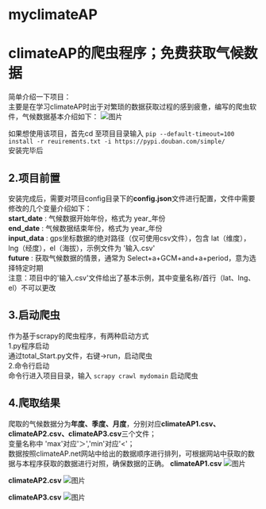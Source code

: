 # myclimateAP
climateAP的爬虫程序；免费获取气候数据 
====
简单介绍一下项目：  
  主要是在学习climateAP时出于对繁琐的数据获取过程的感到疲惫，编写的爬虫软件，气候数据基本介绍如下：
  ![图片](https://user-images.githubusercontent.com/62497107/161384654-f6dc3524-8be3-4f5d-b631-083163b06317.png)

  
  
  
如果想使用该项目，首先cd 至项目目录输入 
  ```pip --default-timeout=100 install -r reuirements.txt -i https://pypi.douban.com/simple/```  
安装完毕后  

2.项目前置
---
安装完成后，需要对项目config目录下的**config.json**文件进行配置，文件中需要修改的几个变量介绍如下：  
**start_date** : 气候数据开始年份，格式为 year_年份  
**end_date** : 气候数据结束年份，格式为 year_年份  
**input_data** : gps坐标数据的绝对路径（仅可使用csv文件），包含 lat（维度），lng（经度），el（海拔），示例文件为 '输入.csv'  
**future** : 获取气候数据的情景，通常为 Select+a+GCM+and+a+period，意为选择特定时期  
注意：项目中的'输入.csv'文件给出了基本示例，其中变量名称/首行（lat、lng、el）不可以更改  

3.启动爬虫
---
作为基于scrapy的爬虫程序，有两种启动方式  
1.py程序启动  
通过total_Start.py文件，右键->run，启动爬虫  
2.命令行启动  
命令行进入项目目录，输入 ```scrapy crawl mydomain``` 启动爬虫  
  
4.爬取结果
----
爬取的气候数据分为**年度、季度、月度**，分别对应**climateAP1.csv、climateAP2.csv、climateAP3.csv**三个文件；  
变量名称中 'max'对应'＞','min'对应'<'；  
数据按照climateAP.net网站中给出的数据顺序进行排列，可根据网站中获取的数据与本程序获取的数据进行对照，确保数据的正确。 
**climateAP1.csv**
![图片](https://user-images.githubusercontent.com/62497107/161385033-ac006673-d919-4750-8f24-27a1ed058e6a.png)

**climateAP2.csv**
![图片](https://user-images.githubusercontent.com/62497107/161385156-52a061d9-a7c0-453b-8c88-6b69c63a9393.png)

**climateAP3.csv**
![图片](https://user-images.githubusercontent.com/62497107/161385139-17e88f6f-d2f0-4faf-a9f3-2fd25520d1fe.png)



